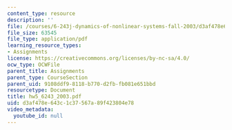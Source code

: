 ```yaml
---
content_type: resource
description: ''
file: /courses/6-243j-dynamics-of-nonlinear-systems-fall-2003/d3af478e643c1c37567a89f423804e78_hw5_6243_2003.pdf
file_size: 63545
file_type: application/pdf
learning_resource_types:
- Assignments
license: https://creativecommons.org/licenses/by-nc-sa/4.0/
ocw_type: OCWFile
parent_title: Assignments
parent_type: CourseSection
parent_uid: 9108ddf9-8118-b770-d2fb-fb081e651bbd
resourcetype: Document
title: hw5_6243_2003.pdf
uid: d3af478e-643c-1c37-567a-89f423804e78
video_metadata:
  youtube_id: null
---
```

